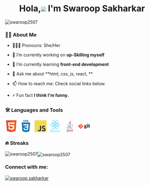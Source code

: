<h1 align="center"> Hola,<img src="https://media.giphy.com/media/hvRJCLFzcasrR4ia7z/giphy.gif" width="30px"/> I'm Swaroop Sakharkar</h1>
<p align="left"> <img src="https://komarev.com/ghpvc/?username=swaroop2507&label=Profile%20views&color=0e75b6&style=flat" alt="swaroop2507" /> </p> 

### :woman_technologist: About Me 
- 👩🏻‍💻 Pronouns: She/Her
  
- 🔭 I’m currently working on **up-Skilling myself**

- 🌱 I’m currently learning **front-end development**

- 💬 Ask me about **html, css, js, react, **

- 📫 How to reach me: Check social links below.

- ⚡ Fun fact **I think I'm funny.**

### :hammer_and_wrench: Languages and Tools 
<div>
  <img src="https://github.com/devicons/devicon/blob/master/icons/html5/html5-original.svg" title="HTML5" alt="HTML" width="40" height="40"/>&nbsp;
  <img src="https://github.com/devicons/devicon/blob/master/icons/css3/css3-plain-wordmark.svg"  title="CSS3" alt="CSS" width="40" height="40"/>&nbsp;
  <img src="https://github.com/devicons/devicon/blob/master/icons/javascript/javascript-original.svg" title="JavaScript" alt="JavaScript" width="40" height="40"/>&nbsp;
  <img src="https://github.com/devicons/devicon/blob/master/icons/react/react-original-wordmark.svg" title="React" alt="React" width="40" height="40"/>&nbsp;
  <img src="https://github.com/devicons/devicon/blob/master/icons/java/java-original-wordmark.svg" title="Java" alt="Java" width="40" height="40"/>&nbsp;
  <img src="https://github.com/devicons/devicon/blob/master/icons/git/git-original-wordmark.svg" title="Git" **alt="Git" width="40" height="40"/>
</div>  

### :fire: Streaks 
<p><img align="left" src="https://github-readme-stats.vercel.app/api/top-langs?username=swaroop2507&show_icons=true&locale=en&layout=compact" alt="swaroop2507" /></p>
<p><img align="center" src="https://github-readme-streak-stats.herokuapp.com/?user=swaroop2507&" alt="swaroop2507" /></p>


<h3 align="left">Connect with me:</h3>
<p align="left">
<a href="https://linkedin.com/in/swaroop sakharkar" target="blank"><img align="center" src="https://raw.githubusercontent.com/rahuldkjain/github-profile-readme-generator/master/src/images/icons/Social/linked-in-alt.svg" alt="swaroop sakharkar" height="30" width="40" /></a>
</p>

